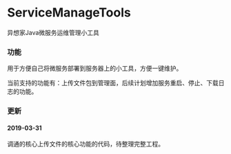 # ServiceManageTools
异想家Java微服务运维管理小工具

### 功能

用于方便自己将微服务部署到服务器上的小工具，方便一键维护。

当前支持的功能有：上传文件包到管理面，后续计划增加服务重启、停止、下载日志的功能。

### 更新

#### 2019-03-31

调通的核心上传文件的核心功能的代码，待整理完整工程。